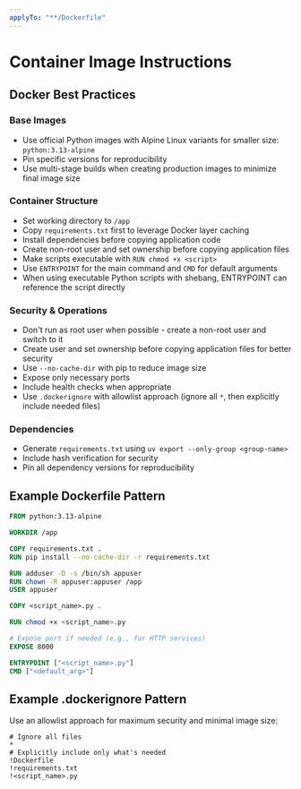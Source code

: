 ```yaml
---
applyTo: "**/Dockerfile"
---
```


# Container Image Instructions

## Docker Best Practices

### Base Images

- Use official Python images with Alpine Linux variants for smaller size: `python:3.13-alpine`
- Pin specific versions for reproducibility
- Use multi-stage builds when creating production images to minimize final image size

### Container Structure

- Set working directory to `/app`
- Copy `requirements.txt` first to leverage Docker layer caching
- Install dependencies before copying application code
- Create non-root user and set ownership before copying application files
- Make scripts executable with `RUN chmod +x <script>`
- Use `ENTRYPOINT` for the main command and `CMD` for default arguments
- When using executable Python scripts with shebang, ENTRYPOINT can reference the script directly

### Security & Operations

- Don't run as root user when possible - create a non-root user and switch to it
- Create user and set ownership before copying application files for better security
- Use `--no-cache-dir` with pip to reduce image size
- Expose only necessary ports
- Include health checks when appropriate
- Use `.dockerignore` with allowlist approach (ignore all `*`, then explicitly include needed files)

### Dependencies

- Generate `requirements.txt` using `uv export --only-group <group-name>`
- Include hash verification for security
- Pin all dependency versions for reproducibility

## Example Dockerfile Pattern

```dockerfile
FROM python:3.13-alpine

WORKDIR /app

COPY requirements.txt .
RUN pip install --no-cache-dir -r requirements.txt

RUN adduser -D -s /bin/sh appuser
RUN chown -R appuser:appuser /app
USER appuser

COPY <script_name>.py .

RUN chmod +x <script_name>.py

# Expose port if needed (e.g., for HTTP services)
EXPOSE 8000

ENTRYPOINT ["<script_name>.py"]
CMD ["<default_arg>"]
```

## Example .dockerignore Pattern

Use an allowlist approach for maximum security and minimal image size:

```ignore
# Ignore all files
*
# Explicitly include only what's needed
!Dockerfile
!requirements.txt
!<script_name>.py
```
